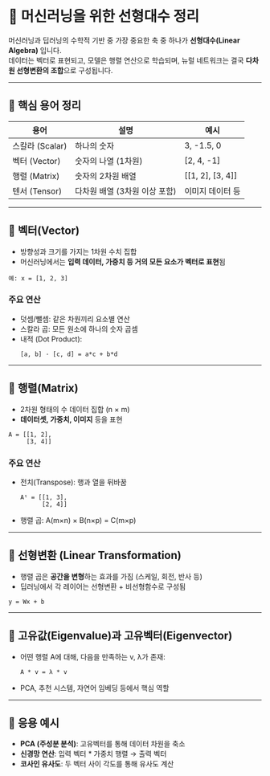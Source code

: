 # 📐 머신러닝을 위한 선형대수 정리

머신러닝과 딥러닝의 수학적 기반 중 가장 중요한 축 중 하나가 **선형대수(Linear Algebra)** 입니다.  
데이터는 벡터로 표현되고, 모델은 행렬 연산으로 학습되며, 뉴럴 네트워크는 결국 **다차원 선형변환의 조합**으로 구성됩니다.

---

## 📌 핵심 용어 정리

| 용어 | 설명 | 예시 |
|------|------|------|
| 스칼라 (Scalar) | 하나의 숫자 | 3, -1.5, 0 |
| 벡터 (Vector) | 숫자의 나열 (1차원) | [2, 4, -1] |
| 행렬 (Matrix) | 숫자의 2차원 배열 | \[\[1, 2\], \[3, 4\]\] |
| 텐서 (Tensor) | 다차원 배열 (3차원 이상 포함) | 이미지 데이터 등 |

---

## 📌 벡터(Vector)

- 방향성과 크기를 가지는 1차원 수치 집합
- 머신러닝에서는 **입력 데이터, 가중치 등 거의 모든 요소가 벡터로 표현**됨

```plaintext
예: x = [1, 2, 3]
```

### 주요 연산

- 덧셈/뺄셈: 같은 차원끼리 요소별 연산  
- 스칼라 곱: 모든 원소에 하나의 숫자 곱셈  
- 내적 (Dot Product):  
  ```plaintext
  [a, b] · [c, d] = a*c + b*d
  ```

---

## 📌 행렬(Matrix)

- 2차원 형태의 수 데이터 집합 (n × m)
- **데이터셋, 가중치, 이미지** 등을 표현

```plaintext
A = [[1, 2],
     [3, 4]]
```

### 주요 연산

- 전치(Transpose): 행과 열을 뒤바꿈  
  ```plaintext
  Aᵗ = [[1, 3],
        [2, 4]]
  ```

- 행렬 곱: A(m×n) × B(n×p) = C(m×p)

---

## 📌 선형변환 (Linear Transformation)

- 행렬 곱은 **공간을 변형**하는 효과를 가짐 (스케일, 회전, 반사 등)
- 딥러닝에서 각 레이어는 선형변환 + 비선형함수로 구성됨

```plaintext
y = Wx + b
```

---

## 📌 고유값(Eigenvalue)과 고유벡터(Eigenvector)

- 어떤 행렬 A에 대해, 다음을 만족하는 v, λ가 존재:
  ```plaintext
  A * v = λ * v
  ```
- PCA, 추천 시스템, 자연어 임베딩 등에서 핵심 역할

---

## 📌 응용 예시

- **PCA (주성분 분석)**: 고유벡터를 통해 데이터 차원을 축소  
- **신경망 연산**: 입력 벡터 * 가중치 행렬 → 출력 벡터  
- **코사인 유사도**: 두 벡터 사이 각도를 통해 유사도 계산
